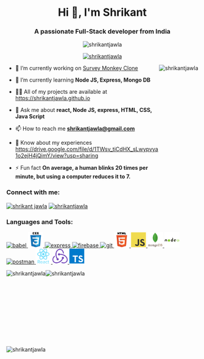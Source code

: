 <h1 align="center">Hi 👋, I'm Shrikant</h1>
<h3 align="center">A passionate Full-Stack developer from India</h3>

<p align="center"> <img height='20px' src="https://komarev.com/ghpvc/?username=shrikantjawla&label=Profile%20views&color=f09138&style=flat-square" alt="shrikantjawla" /> </p>

<p align="center" > <a href="https://github.com/ryo-ma/github-profile-trophy"><img height='160px' src="https://github-profile-trophy.vercel.app/?username=shrikantjawla" alt="shrikantjawla" /></a> </p>

<p><img align="right" height='370px' src="https://coinpresso.io/wp-content/uploads/2021/09/web-dev-coinpresso.webp" alt="shrikantjawla" /></p>


- 🔭 I’m currently working on [Survey Monkey Clone](https://slow-argument-2201.netlify.app/)

- 🌱 I’m currently learning **Node JS, Express, Mongo DB**

- 👨‍💻 All of my projects are available at https://shrikantjawla.github.io

- 💬 Ask me about **react, Node JS, express, HTML, CSS, Java Script**

- 📫 How to reach me **shrikantjawla@gmail.com**

- 📄 Know about my experiences  https://drive.google.com/file/d/1TWsv_tiCdHX_sLwypvya1o2ejH4jQimY/view?usp=sharing

- ⚡ Fun fact **On average, a human blinks 20 times per minute, but using a computer reduces it to 7.**

<h3 align="left">Connect with me:</h3>
<p align="left">
<a href="https://linkedin.com/in/shrikant jawla" target="blank"><img align="center" src="https://raw.githubusercontent.com/rahuldkjain/github-profile-readme-generator/master/src/images/icons/Social/linked-in-alt.svg" alt="shrikant jawla" height="30" width="40" /></a>
<a href="https://www.leetcode.com/shrikantjawla" target="blank"><img align="center" src="https://raw.githubusercontent.com/rahuldkjain/github-profile-readme-generator/master/src/images/icons/Social/leet-code.svg" alt="shrikantjawla" height="30" width="40" /></a>
</p>

<h3 align="left">Languages and Tools:</h3>
<p align="left"> <a href="https://babeljs.io/" target="_blank" rel="noreferrer"> <img src="https://user-images.githubusercontent.com/3025322/87547253-bf050400-c6a2-11ea-950a-280311bc6cc8.png" alt="babel" width="40" height="40"/> </a> <a href="https://www.w3schools.com/css/" target="_blank" rel="noreferrer"> <img src="https://raw.githubusercontent.com/devicons/devicon/master/icons/css3/css3-original-wordmark.svg" alt="css3" width="40" height="40"/> </a> <a href="https://expressjs.com" target="_blank" rel="noreferrer"> <img src="https://w7.pngwing.com/pngs/545/451/png-transparent-node-js-express-js-javascript-solution-stack-web-application-others-angle-text-rectangle-thumbnail.png" alt="express" width="40" height="37"/> </a> <a href="https://firebase.google.com/" target="_blank" rel="noreferrer"> <img src="https://www.vectorlogo.zone/logos/firebase/firebase-icon.svg" alt="firebase" width="40" height="40"/> </a> <a href="https://git-scm.com/" target="_blank" rel="noreferrer"> <img src="https://www.vectorlogo.zone/logos/git-scm/git-scm-icon.svg" alt="git" width="40" height="40"/> </a> <a href="https://www.w3.org/html/" target="_blank" rel="noreferrer"> <img src="https://raw.githubusercontent.com/devicons/devicon/master/icons/html5/html5-original-wordmark.svg" alt="html5" width="40" height="40"/> </a> <a href="https://developer.mozilla.org/en-US/docs/Web/JavaScript" target="_blank" rel="noreferrer"> <img src="https://raw.githubusercontent.com/devicons/devicon/master/icons/javascript/javascript-original.svg" alt="javascript" width="40" height="40"/> </a> <a href="https://www.mongodb.com/" target="_blank" rel="noreferrer"> <img src="https://raw.githubusercontent.com/devicons/devicon/master/icons/mongodb/mongodb-original-wordmark.svg" alt="mongodb" width="40" height="40"/> </a> <a href="https://nodejs.org" target="_blank" rel="noreferrer"> <img src="https://raw.githubusercontent.com/devicons/devicon/master/icons/nodejs/nodejs-original-wordmark.svg" alt="nodejs" width="40" height="40"/> </a> <a href="https://postman.com" target="_blank" rel="noreferrer"> <img src="https://www.vectorlogo.zone/logos/getpostman/getpostman-icon.svg" alt="postman" width="40" height="40"/> </a> <a href="https://reactjs.org/" target="_blank" rel="noreferrer"> <img src="https://raw.githubusercontent.com/devicons/devicon/master/icons/react/react-original-wordmark.svg" alt="react" width="40" height="40"/> </a> <a href="https://redux.js.org" target="_blank" rel="noreferrer"> <img src="https://raw.githubusercontent.com/devicons/devicon/master/icons/redux/redux-original.svg" alt="redux" width="40" height="40"/> </a> <a href="https://www.typescriptlang.org/" target="_blank" rel="noreferrer"> <img src="https://raw.githubusercontent.com/devicons/devicon/master/icons/typescript/typescript-original.svg" alt="typescript" width="40" height="40"/> </a> </p>

<p><img align="left" height='200px' src="https://github-readme-stats.vercel.app/api/top-langs?username=shrikantjawla&show_icons=true&theme=dark&title_color=fb8d0e&text_color=fcfcfc&locale=en&layout=compact" alt="shrikantjawla" /></p> <p>&nbsp;<img align="left" src="https://github-readme-stats.vercel.app/api?username=shrikantjawla&show_icons=true&theme=dark&title_color=fb8d0e&text_color=ffffff&locale=en" alt="shrikantjawla" /></p>

<p><img align="left" width='100%' height='280px' src="https://github-readme-streak-stats.herokuapp.com/?user=shrikantjawla&theme=dark" alt="shrikantjawla" /></p>
